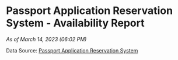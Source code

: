 # Passport Application Reservation System - Availability Report

*As of March 14, 2023 (06:02 PM)*

Data Source: [Passport Application Reservation System](https://eservices.immigration.gov.lk:8443/appointment/pages/reservationApplication.xhtml)
